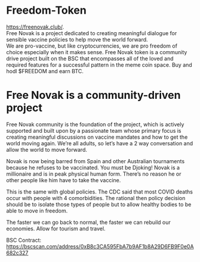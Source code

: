 # Freedom-Token
https://freenovak.club/.  
Free Novak is a project dedicated to creating meaningful dialogue for sensible vaccine policies to help move the world forward.   
We are pro-vaccine, but like cryptocurrencies, we are pro freedom of choice especially when it makes sense. Free Novak token is a community drive project built on the BSC that encompasses all of the loved and required features for a successful pattern in the meme coin space. Buy and hodl $FREEDOM and earn BTC.

# Free Novak is a community-driven project
Free Novak community is the foundation of the project, which is actively supported and built upon by a passionate team whose primary focus is creating meaningful discussions on vaccine mandates and how to get the world moving again. We’re all adults, so let’s have a 2 way conversation and allow the world to move forward.

Novak is now being barred from Spain and other Australian tournaments because he refuses to be vaccinated. You must be Djoking! Novak is a millionaire and is in peak physical human form. There’s no reason he or other people like him have to take the vaccine.

This is the same with global policies. The CDC said that most COVID deaths occur with people with 4 comorbidities. The rational then policy decision should be to isolate those types of people but to allow healthy bodies to be able to move in freedom.

The faster we can go back to normal, the faster we can rebuild our economies. Allow for tourism and travel.

BSC Contract: https://bscscan.com/address/0xB8c3CA595FbA7b9AF1b8A29D6FB9F0e0A682c327
